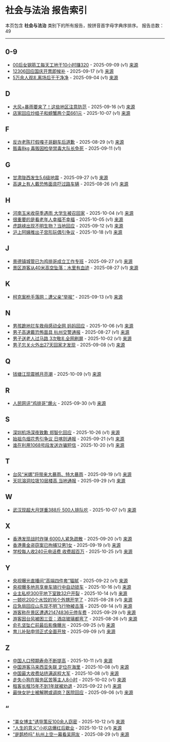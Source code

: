 # 社会与法治 报告索引

本页包含 **社会与法治** 类别下的所有报告，按拼音首字母字典序排序。
报告总数：49

---

## 0-9

- [00后女钢筋工每天工地干10小时赚320](00hou-nu-gang-jin-gong-mei-tian-gong-di-gan-10xiao-shi-zhuan-320-2025-09-09--v1.md) - 2025-09-09 (v1) [来源](https://www.baidu.com/s?wd=00%E5%90%8E%E5%A5%B3%E9%92%A2%E7%AD%8B%E5%B7%A5%E6%AF%8F%E5%A4%A9%E5%B7%A5%E5%9C%B0%E5%B9%B210%E5%B0%8F%E6%97%B6%E8%B5%9A320&sa=fyb_news&rsv_dl=fyb_news)
- [12306回应国庆开票即候补](12306hui-ying-guo-qing-kai-piao-ji-hou-bu-2025-09-17--v1.md) - 2025-09-17 (v1) [来源](https://www.baidu.com/s?wd=12306%E5%9B%9E%E5%BA%94%E5%9B%BD%E5%BA%86%E5%BC%80%E7%A5%A8%E5%8D%B3%E5%80%99%E8%A1%A5&sa=fyb_news&rsv_dl=fyb_news)
- [5万余人观礼离场后干干净净](5mo-yu-ren-guan-li-chi-chang-hou-gan-gan-jing-jing-2025-09-04--v1.md) - 2025-09-04 (v1) [来源](https://www.baidu.com/s?wd=5%E4%B8%87%E4%BD%99%E4%BA%BA%E8%A7%82%E7%A4%BC%E7%A6%BB%E5%9C%BA%E5%90%8E%E5%B9%B2%E5%B9%B2%E5%87%80%E5%87%80&sa=fyb_news&rsv_dl=fyb_news)

## D

- [大风+暴雨要来了！这些地区注意防范](da-feng-bao-yu-yao-lai-liao-zhe-xie-di-qu-zhu-yi-fang-fan-2025-09-16--v1.md) - 2025-09-16 (v1) [来源](https://www.baidu.com/s?wd=%E5%A4%A7%E9%A3%8E%2B%E6%9A%B4%E9%9B%A8%E8%A6%81%E6%9D%A5%E4%BA%86%EF%BC%81%E8%BF%99%E4%BA%9B%E5%9C%B0%E5%8C%BA%E6%B3%A8%E6%84%8F%E9%98%B2%E8%8C%83&sa=fyb_news&rsv_dl=fyb_news)
- [店家回应炒蛏子和螃蟹两个菜661元](dian-jia-hui-ying-chao-cheng-zi-he-pang-xie-liang-ge-cai-661yuan-2025-10-07--v1.md) - 2025-10-07 (v1) [来源](https://www.baidu.com/s?wd=%E5%BA%97%E5%AE%B6%E5%9B%9E%E5%BA%94%E7%82%92%E8%9B%8F%E5%AD%90%E5%92%8C%E8%9E%83%E8%9F%B9%E4%B8%A4%E4%B8%AA%E8%8F%9C661%E5%85%83&sa=fyb_news&rsv_dl=fyb_news)

## F

- [反诈老陈打假嘎子哥翻车后道歉](fan-zha-lao-chen-da-jia-ga-zi-ge-fan-che-hou-dao-qian-2025-08-29--v1.md) - 2025-08-29 (v1) [来源](https://www.baidu.com/s?wd=%E5%8F%8D%E8%AF%88%E8%80%81%E9%99%88%E6%89%93%E5%81%87%E5%98%8E%E5%AD%90%E5%93%A5%E7%BF%BB%E8%BD%A6%E5%90%8E%E9%81%A8%E6%AD%89&sa=fyb_news&rsv_dl=fyb_news)
- [贩毒8kg 毒贩因检举禁毒大队长免死](fan-du-8kg-du-fan-yin-jian-ju-jin-du-da-dui-chang-mian-si-2025-09-11--v1.md) - 2025-09-11 (v1)

## G

- [甘肃陇西发生5.6级地震](gan-su-long-xi-fa-sheng-5-6ji-di-zhen-2025-09-27--v1.md) - 2025-09-27 (v1) [来源](https://www.baidu.com/s?wd=%E7%94%98%E8%82%83%E9%99%87%E8%A5%BF%E5%8F%91%E7%94%9F5.6%E7%BA%A7%E5%9C%B0%E9%9C%87&sa=fyb_news&rsv_dl=fyb_news)
- [高速上有人戴恐怖面具吓过路车辆](gao-su-shang-you-ren-dai-kong-bu-mian-ju-xia-guo-lu-che-liang-2025-08-26--v1.md) - 2025-08-26 (v1) [来源](https://www.baidu.com/s?wd=%E9%AB%98%E9%80%9F%E4%B8%8A%E6%9C%89%E4%BA%BA%E6%88%B4%E6%81%90%E5%90%AB%E9%9D%A2%E5%85%B7%E5%90%93%E8%BF%87%E8%B7%AF%E8%BD%A6%E8%BE%86&sa=fyb_news&rsv_dl=fyb_news)

## H

- [河南玉米收获季遇雨 大学生被召回家](he-nan-yu-mi-shou-huo-ji-yu-yu-da-xue-sheng-bei-zhao-hui-jia-2025-10-04--v1.md) - 2025-10-04 (v1) [来源](https://www.baidu.com/s?wd=%E6%B2%B3%E5%8D%97%E7%8E%89%E7%B1%B3%E6%94%B6%E8%8E%B7%E5%AD%A3%E9%81%87%E9%9B%A8+%E5%A4%A7%E5%AD%A6%E7%94%9F%E8%A2%AB%E5%8F%AC%E5%9B%9E%E5%AE%B6&sa=fyb_news&rsv_dl=fyb_news)
- [很重要的是看老年人幸福不幸福](hen-zhong-yao-de-shi-kan-lao-nian-ren-xing-fu-bu-xing-fu-2025-10-05--v1.md) - 2025-10-05 (v1) [来源](https://www.baidu.com/s?wd=%E5%BE%88%E9%87%8D%E8%A6%81%E7%9A%84%E6%98%AF%E7%9C%8B%E8%80%81%E5%B9%B4%E4%BA%BA%E5%B9%B8%E7%A6%8F%E4%B8%8D%E5%B9%B8%E4%B8%8D%E5%B9%B8&sa=fyb_news&rsv_dl=fyb_news)
- [虎跳峡出现不明生物？当地回应](hu-tiao-xia-chu-xian-bu-ming-sheng-wu-dang-di-hui-ying-2025-09-12--v1.md) - 2025-09-12 (v1) [来源](https://www.baidu.com/s?wd=%E8%99%8E%E8%B7%B3%E5%B3%A1%E5%87%BA%E7%8E%B0%E4%B8%8D%E6%98%8E%E7%89%A9%EF%BC%9F%E5%BD%93%E5%9C%B0%E5%9B%9E%E5%BA%94&sa=fyb_news&rsv_dl=fyb_news)
- [沪上阿姨推出子宫形玩偶引争议](hu-shang-a-yi-tui-chu-zi-gong-xing-wan-ou-yin-zheng-yi-2025-10-18--v1.md) - 2025-10-18 (v1) [来源](https://www.baidu.com/s?wd=%E6%B2%B8%E4%B8%8A%E9%98%BF%E5%A7%A8%E6%8E%A8%E5%87%BA%E5%AD%90%E5%AE%AB%E5%BD%A2%E7%8E%A9%E5%81%B6%E5%BC%95%E4%BA%89%E8%AE%AE&sa=fyb_news&rsv_dl=fyb_news)

## J

- [景德镇城管已为鸡排哥成立工作专班](jing-de-zhen-cheng-guan-yi-wei-ji-pai-ge-cheng-li-gong-zuo-zhuan-ban-2025-09-27--v1.md) - 2025-09-27 (v1) [来源](https://www.baidu.com/s?wd=%E6%99%AF%E5%BE%B7%E9%95%87%E5%9F%8E%E7%AE%A1%E5%B7%B2%E4%B8%BA%E9%B8%A1%E6%8E%92%E5%93%A5%E6%88%90%E7%AB%8B%E5%B7%A5%E4%BD%9C%E4%B8%93%E7%8F%AD&sa=fyb_news&rsv_dl=fyb_news)
- [景区游客从40米高空坠落：水里有血迹](jing-qu-you-ke-cong-40mi-gao-kong-zhui-luo-shui-li-you-xie-ji-2025-08-27--v1.md) - 2025-08-27 (v1) [来源](https://www.baidu.com/s?wd=%E6%99%AF%E5%8C%BA%E6%B8%B8%E5%AE%A2%E4%BB%8E40%E7%B1%B3%E9%AB%98%E7%A9%BA%E5%9D%A0%E8%90%BD%EF%BC%9A%E6%B0%B4%E9%87%8C%E6%9C%89%E8%A1%80%E8%BF%B9&sa=fyb_news&rsv_dl=fyb_news)

## K

- [柯克案枪手落网：遭父亲“举报”](ke-ke-an-qiang-shou-luo-wang-zao-fu-qin-ju-bao-2025-09-13--v1.md) - 2025-09-13 (v1) [来源](https://www.baidu.com/s?wd=%E6%9F%AF%E5%85%8B%E6%A1%88%E6%9E%AA%E6%89%8B%E8%90%BD%E7%BD%91%EF%BC%9A%E9%81%AD%E7%88%B6%E4%BA%B2%E2%80%9C%E4%B8%BE%E6%8A%A5%E2%80%9D&sa=fyb_news&rsv_dl=fyb_news)

## N

- [男孩跪地拦车救母感动全网 妈妈回应](nan-hai-gui-di-lan-che-jiu-mu-gan-dong-quan-wang-ma-ma-hui-ying-2025-10-06--v1.md) - 2025-10-06 (v1) [来源](https://www.baidu.com/s?wd=%E7%94%B7%E5%AD%90%E8%B7%AA%E5%9C%B0%E6%8B%A6%E8%BD%A6%E6%95%91%E6%AF%8D%E6%84%9F%E5%8A%A8%E5%85%A8%E7%BD%91+%E5%A6%88%E5%A6%88%E5%9B%9E%E5%BA%94&sa=fyb_news&rsv_dl=fyb_news)
- [男子高速戴恐怖面具 杭州交警通报](nan-zi-gao-su-dai-kong-bu-mian-ju-hang-zhou-jiao-jing-tong-bao-2025-08-27--v1.md) - 2025-08-27 (v1) [来源](https://www.baidu.com/s?wd=%E7%94%B7%E5%AD%90%E9%AB%98%E9%80%9F%E6%88%B4%E6%81%90%E6%80%96%E9%9D%A2%E5%85%B7+%E6%9D%AD%E5%B7%9E%E4%BA%A4%E8%AD%A6%E9%80%9A%E6%8A%A5&sa=fyb_news&rsv_dl=fyb_news)
- [男子送老人过马路 3次敬礼全网刷屏](nan-zi-song-lao-ren-guo-ma-lu-3ci-jing-li-quan-wang-shua-ping-2025-10-02--v1.md) - 2025-10-02 (v1) [来源](https://www.baidu.com/s?wd=%E7%94%B7%E5%AD%90%E9%80%81%E8%80%81%E4%BA%BA%E8%BF%87%E9%A9%AC%E8%B7%AF+3%E6%AC%A1%E6%95%AC%E7%A4%BC%E5%85%A8%E7%BD%91%E5%88%B7%E5%B1%8F&sa=fyb_news&rsv_dl=fyb_news)
- [男子忘关火外出27天回家才发现](nan-zi-wang-guan-huo-wai-chu-27tian-hui-jia-cai-fa-xian-2025-09-08--v1.md) - 2025-09-08 (v1) [来源](https://www.baidu.com/s?wd=%E7%94%B7%E5%AD%90%E5%BF%98%E5%85%B3%E7%81%AB%E5%A4%96%E5%87%BA27%E5%A4%A9%E5%9B%9E%E5%AE%B6%E6%89%8D%E5%8F%91%E7%8E%B0&sa=fyb_news&rsv_dl=fyb_news)

## Q

- [钱塘江现震撼月亮潮](qian-tang-jiang-xian-zhen-han-yue-liang-chao-2025-10-09--v1.md) - 2025-10-09 (v1) [来源](https://www.baidu.com/s?wd=%E9%92%B1%E5%A1%98%E6%B1%9F%E7%8E%B0%E9%9C%87%E6%92%BC%E6%9C%88%E4%BA%AE%E6%BD%AE&sa=fyb_news&rsv_dl=fyb_news)

## R

- [人民网评“鸡排哥”爆火](ren-min-wang-ping-ji-pai-ge-bao-huo-2025-09-30--v1.md) - 2025-09-30 (v1) [来源](https://www.baidu.com/s?wd=%E4%BA%BA%E6%B0%91%E7%BD%91%E8%AF%84%E2%80%9C%E9%B8%A1%E6%8E%92%E5%93%A5%E2%80%9D%E7%88%86%E7%81%AB&sa=fyb_news&rsv_dl=fyb_news)

## S

- [深圳机场深夜致歉 郑智化回应](shen-zhen-ji-chang-shen-ye-zhi-qian-zheng-zhi-hua-hui-ying-2025-10-26--v1.md) - 2025-10-26 (v1) [来源](https://www.baidu.com/s?wd=%E6%B7%B1%E5%9C%B3%E6%9C%BA%E5%9C%BA%E6%B7%B1%E5%A4%9C%E8%87%B4%E6%AD%89+%E9%83%91%E6%99%BA%E5%8C%96%E5%9B%9E%E5%BA%94&sa=fyb_news&rsv_dl=fyb_news)
- [始祖鸟烟花秀引争议 日喀则通报](shi-zu-niao-yan-hua-xiu-yin-zheng-yi-ri-ke-ze-tong-bao-2025-09-21--v1.md) - 2025-09-21 (v1) [来源](https://www.baidu.com/s?wd=%E5%A7%8B%E7%A5%96%E9%B8%9F%E7%83%9F%E8%8A%B1%E7%A7%91%E5%BC%95%E4%BA%89%E8%AE%AE+%E6%97%A5%E5%96%80%E5%88%99%E9%80%9A%E6%8A%A5&sa=fyb_news&rsv_dl=fyb_news)
- [谁在利用1068号段发送诈骗短信](shui-zai-li-yong-1068hao-duan-fa-song-zha-pian-duan-xin-2025-10-20--v1.md) - 2025-10-20 (v1) [来源](https://www.baidu.com/s?wd=%E8%B0%81%E5%9C%A8%E5%88%A9%E7%94%A81068%E5%8F%B7%E6%AE%B5%E5%8F%91%E9%80%81%E8%AF%88%E9%AA%97%E7%9F%AD%E4%BF%A1&sa=fyb_news&rsv_dl=fyb_news)

## T

- [台风“米娜”将带来大暴雨、特大暴雨](tai-feng-mi-nuo-jiang-dai-lai-da-bao-yu-te-da-bao-yu-2025-09-19--v1.md) - 2025-09-19 (v1) [来源](https://www.baidu.com/s?wd=%E5%8F%B0%E9%A3%8E%E2%80%9C%E7%B1%B3%E5%A8%9C%E2%80%9D%E5%B0%86%E5%B8%A6%E6%9D%A5%E5%A4%A7%E6%9A%B4%E9%9B%A8%E3%80%81%E7%89%B9%E5%A4%A7%E6%9A%B4%E9%9B%A8&sa=fyb_news&rsv_dl=fyb_news)
- [天坑溶洞垃圾10层楼高 当地通报](tian-keng-rong-dong-la-ji-10ceng-lou-gao-dang-di-tong-bao-2025-09-29--v1.md) - 2025-09-29 (v1) [来源](https://www.baidu.com/s?wd=%E5%A4%A9%E5%9D%91%E6%BA%B6%E6%B4%9E%E5%9E%83%E5%9C%BE10%E5%B1%82%E6%A5%BC%E9%AB%98+%E5%BD%93%E5%9C%B0%E9%80%9A%E6%8A%A5&sa=fyb_news&rsv_dl=fyb_news)

## W

- [武汉现超大月饼重388斤 500人排队吃](wu-yi-xian-chao-da-yue-bing-zhong-388jin-500ren-pai-dui-chi-2025-10-07--v1.md) - 2025-10-07 (v1) [来源](https://www.baidu.com/s?wd=%E6%AD%A6%E6%B1%89%E7%8E%B0%E8%B6%85%E5%A4%A7%E6%9C%88%E9%A5%BC%E9%87%8D388%E6%96%A4+500%E4%BA%BA%E6%8E%92%E9%98%9F%E5%90%83&sa=fyb_news&rsv_dl=fyb_news)

## X

- [香港发现战时炸弹 6000人紧急疏散](xiang-gang-fa-xian-zhan-shi-zha-dan-6000ren-jin-ji-shu-san-2025-09-20--v1.md) - 2025-09-20 (v1) [来源](https://www.baidu.com/s?wd=%E9%A6%99%E6%B8%AF%E5%8F%91%E7%8E%B0%E6%88%98%E6%97%B6%E7%82%B8%E5%BC%B9+6000%E4%BA%BA%E7%B4%A7%E6%80%A5%E7%96%8F%E6%95%A3&sa=fyb_news&rsv_dl=fyb_news)
- [香港黄金盗窃案已拘捕12男1女](xiang-gang-huang-jin-dao-qie-an-yi-ju-bu-12nan-1nu-2025-09-19--v1.md) - 2025-09-19 (v1) [来源](https://www.baidu.com/s?wd=%E9%A6%99%E6%B8%AF%E9%BB%84%E9%87%91%E7%9B%97%E7%AA%83%E6%A1%88%E5%B7%B2%E6%8B%A3%E6%8D%9512%E7%94%B71%E5%A5%B3&sa=fyb_news&rsv_dl=fyb_news)
- [学校每人收240元电话费 收费超百万](xue-xiao-mei-ren-shou-240yuan-dian-hua-fei-shou-fei-chao-bai-mo-2025-10-25--v1.md) - 2025-10-25 (v1) [来源](https://www.baidu.com/s?wd=%E5%AD%A6%E6%A0%A1%E6%AF%8F%E4%BA%BA%E6%94%B6240%E5%85%83%E7%94%B5%E8%AF%9D%E8%B4%B9+%E6%94%B6%E8%B4%B9%E8%B6%85%E7%99%BE%E4%B8%87&sa=fyb_news&rsv_dl=fyb_news)

## Y

- [央视曝光直播间“高端四件套”猫腻](yang-shi-pu-guang-zhi-bo-jian-gao-duan-si-jian-tao-mao-ni-2025-09-22--v1.md) - 2025-09-22 (v1) [来源](https://www.baidu.com/s?wd=%E5%A4%AE%E8%A7%86%E6%9B%9D%E5%85%89%E7%9B%B4%E6%92%AD%E9%97%B4%E2%80%9C%E9%AB%98%E7%AB%AF%E5%9B%9B%E4%BB%B6%E5%A5%97%E2%80%9D%E7%8C%AB%E8%85%BB&sa=fyb_news&rsv_dl=fyb_news)
- [央视曝多地共享单车骑行中自动锁车](yang-shi-pu-duo-di-gong-xiang-dan-che-qi-xing-zhong-zi-dong-suo-che-2025-10-16--v1.md) - 2025-10-16 (v1) [来源](https://www.baidu.com/s?wd=%E5%A4%AE%E8%A7%86%E6%9B%9D%E5%A4%9A%E5%9C%B0%E5%85%B1%E4%BA%AB%E5%8D%95%E8%BD%A6%E9%AA%91%E8%A1%8C%E4%B8%AD%E8%87%AA%E5%8A%A8%E9%94%81%E8%BD%A6&sa=fyb_news&rsv_dl=fyb_news)
- [业主私挖300平地下室致32户开裂](ye-zhu-si-wa-300ping-di-xia-shi-zhi-32hu-kai-lie-2025-10-14--v1.md) - 2025-10-14 (v1) [来源](https://www.baidu.com/s?wd=%E4%B8%9A%E4%B8%BB%E7%A7%81%E6%8C%96300%E5%B9%B3%E5%9C%B0%E4%B8%8B%E5%AE%A4%E8%87%B432%E6%88%B7%E5%BC%80%E8%A3%82&sa=fyb_news&rsv_dl=fyb_news)
- [一顿吃200个水饺的16个外甥开学了](yi-dun-chi-200ge-shui-jiao-de-16ge-wai-sheng-kai-xue-liao-2025-08-28--v1.md) - 2025-08-28 (v1) [来源](https://www.baidu.com/s?wd=%E4%B8%80%E9%A1%BF%E5%90%83200%E4%B8%AA%E6%B0%B4%E9%A5%BA%E7%9A%8416%E4%B8%AA%E5%A4%96%E7%94%A5%E5%BC%80%E5%AD%A6%E4%BA%86&sa=fyb_news&rsv_dl=fyb_news)
- [应急局回应山东现不明飞行物被击落](ying-ji-ju-hui-ying-shan-dong-xian-bu-ming-fei-xing-wu-bei-ji-luo-2025-09-14--v1.md) - 2025-09-14 (v1) [来源](https://www.baidu.com/s?wd=%E5%BA%94%E6%80%A5%E5%B1%80%E5%9B%9E%E5%BA%94%E5%B1%B1%E4%B8%9C%E7%8E%B0%E4%B8%8D%E6%98%8E%E9%A3%9E%E8%A1%8C%E7%89%A9%E8%A2%AB%E5%87%BB%E8%90%BD&sa=fyb_news&rsv_dl=fyb_news)
- [游客称在景区遭遇21474836元停车费](you-ke-cheng-zai-jing-qu-zao-yu-21474836yuan-ting-che-fei-2025-09-29--v1.md) - 2025-09-29 (v1) [来源](https://www.baidu.com/s?wd=%E6%B8%B8%E5%AE%A2%E7%A7%B0%E5%9C%A8%E6%99%AF%E5%8C%BA%E9%81%AD%E9%81%8721474836%E5%85%83%E5%81%9C%E8%BD%A6%E8%B4%B9&sa=fyb_news&rsv_dl=fyb_news)
- [游客因台风被困三亚：酒店玻璃都弯了](you-ke-yin-tai-feng-bei-kun-san-ya-jiu-dian-bo-li-du-wan-liao-2025-08-26--v1.md) - 2025-08-26 (v1) [来源](https://www.baidu.com/s?wd=%E6%B8%B8%E5%AE%A2%E5%9B%A0%E5%8F%B0%E9%A3%8E%E8%A2%AB%E5%9B%B0%E4%B8%89%E4%BA%9A%EF%BC%9A%E9%85%92%E5%BA%97%E7%8E%BB%E7%92%83%E9%83%BD%E5%BC%AF%E4%BA%86&sa=fyb_news&rsv_dl=fyb_news)
- [俞孔坚坠亡前最后影像曝光](yu-kong-jian-zhui-wang-qian-zui-hou-ying-xiang-pu-guang-2025-09-25--v1.md) - 2025-09-25 (v1) [来源](https://www.baidu.com/s?wd=%E4%BF%9E%E5%AD%94%E5%9D%A0%E4%BA%A1%E5%89%8D%E6%9C%80%E5%90%8E%E5%BD%B1%E5%83%8F%E6%9B%9D%E5%85%89&sa=fyb_news&rsv_dl=fyb_news)
- [育儿补贴申领正式全面开放](yu-er-bu-tie-shen-ling-zheng-shi-quan-mian-kai-fang-2025-09-09--v1.md) - 2025-09-09 (v1) [来源](https://www.baidu.com/s?wd=%E8%82%B2%E5%84%BF%E8%A1%A5%E8%B4%B4%E7%94%B3%E9%A2%86%E6%AD%A3%E5%BC%8F%E5%85%A8%E9%9D%A2%E5%BC%80%E6%94%BE&sa=fyb_news&rsv_dl=fyb_news)

## Z

- [中国人口预期寿命不断提高](zhong-guo-ren-kou-yu-qi-shou-ming-bu-duan-ti-gao-2025-10-11--v1.md) - 2025-10-11 (v1) [来源](https://www.baidu.com/s?wd=%E4%B8%AD%E5%9B%BD%E4%BA%BA%E5%8F%A3%E9%A2%84%E6%9C%9F%E5%AF%BF%E5%91%BD%E4%B8%8D%E6%96%AD%E6%8F%90%E9%AB%98&sa=fyb_news&rsv_dl=fyb_news)
- [中国游客马来西亚失联 定位在海里](zhong-guo-you-ke-ma-lai-xi-ya-shi-lian-ding-wei-zai-hai-li-2025-10-08--v1.md) - 2025-10-08 (v1) [来源](https://www.baidu.com/s?wd=%E4%B8%AD%E5%9B%BD%E6%B8%B8%E5%AE%A2%E9%A9%AC%E6%9D%A5%E8%A5%BF%E4%BA%9A%E5%A4%B1%E8%81%94+%E5%AE%9A%E4%BD%8D%E5%9C%A8%E6%B5%B7%E9%87%8C&sa=fyb_news&rsv_dl=fyb_news)
- [中国最大收费站挤满返程大军](zhong-guo-zui-da-shou-fei-zhan-ji-man-fan-cheng-da-jun-2025-10-08--v1.md) - 2025-10-08 (v1) [来源](https://www.baidu.com/s?wd=%E4%B8%AD%E5%9B%BD%E6%9C%80%E5%A4%A7%E6%94%B6%E8%B4%B9%E7%AB%99%E6%8C%A4%E6%BB%A1%E8%BF%94%E7%A8%8B%E5%A4%A7%E5%86%9B&sa=fyb_news&rsv_dl=fyb_news)
- [走失小狗在服务区苦等主人8小时](zou-shi-xiao-gou-zai-fu-wu-qu-ku-deng-zhu-ren-8xiao-shi-2025-10-02--v1.md) - 2025-10-02 (v1) [来源](https://www.baidu.com/s?wd=%E8%B5%B0%E5%A4%B1%E5%B0%8F%E7%8B%97%E5%9C%A8%E6%9C%8D%E5%8A%A1%E5%8C%BA%E8%8B%A6%E7%AD%89%E4%B8%BB%E4%BA%BA8%E5%B0%8F%E6%97%B6&sa=fyb_news&rsv_dl=fyb_news)
- [租客长租15年不到1年就被劝退](zu-ke-chang-zu-15nian-bu-dao-1nian-jiu-bei-quan-tui-2025-09-22--v1.md) - 2025-09-22 (v1) [来源](https://www.baidu.com/s?wd=%E7%A7%9F%E5%AE%A2%E9%95%BF%E7%A7%9F15%E5%B9%B4%E4%B8%8D%E5%88%B01%E5%B9%B4%E5%B0%B1%E8%A2%AB%E5%8A%9D%E9%80%80&sa=fyb_news&rsv_dl=fyb_news)
- [最快女护士被解聘或调岗？医院回应](zui-kuai-nu-hu-shi-bei-jie-pin-huo-diao-gang-yi-yuan-hui-ying-2025-09-06--v1.md) - 2025-09-06 (v1) [来源](https://www.baidu.com/s?wd=%E6%9C%80%E5%BF%AB%E5%A5%B3%E6%8A%A4%E5%A3%AB%E8%A2%AB%E8%A7%A3%E8%81%98%E6%88%96%E8%B0%83%E5%B2%97%EF%BC%9F%E5%8C%BB%E9%99%A2%E5%9B%9E%E5%BA%94&sa=fyb_news&rsv_dl=fyb_news)

## “

- [“美女博主”诱导策反100余人窃密](mei-nu-bo-zhu-you-dao-ce-fan-100yu-ren-qie-mi-2025-10-12--v1.md) - 2025-10-12 (v1) [来源](https://www.baidu.com/s?wd=%E2%80%9C%E7%BE%8E%E5%A5%B3%E5%8D%9A%E4%B8%BB%E2%80%9D%E8%AF%B1%E5%AF%BC%E7%AD%96%E5%8F%8D100%E4%BD%99%E4%BA%BA%E7%AA%83%E5%AF%86&sa=fyb_news&rsv_dl=fyb_news)
- [“人生的意义”小吃店爆红后歇业](ren-sheng-de-yi-yi-xiao-chi-dian-bao-hong-hou-xie-ye-2025-10-12--v1.md) - 2025-10-12 (v1) [来源](https://www.baidu.com/s?wd=%E2%80%9C%E4%BA%BA%E7%94%9F%E7%9A%84%E6%84%8F%E4%B9%89%E2%80%9D%E5%B0%8F%E5%90%83%E5%BA%97%E7%88%86%E7%BA%A2%E5%90%8E%E6%AD%87%E4%B8%9A&sa=fyb_news&rsv_dl=fyb_news)
- [“是鹊桥吗” 杭州上空一幕看呆网友](shi-que-qiao-ma-hang-zhou-shang-kong-yi-mu-kan-ai-wang-you-2025-08-29--v1.md) - 2025-08-29 (v1) [来源](https://www.baidu.com/s?wd=%E2%80%9C%E6%98%AF%E9%B9%8A%E6%A1%A5%E5%90%97%E2%80%9D+%E6%9D%AD%E5%B7%9E%E4%B8%8A%E7%A9%BA%E4%B8%80%E5%B9%97%E7%9C%8B%E5%91%86%E7%BD%91%E5%8F%8B&sa=fyb_news&rsv_dl=fyb_news)
